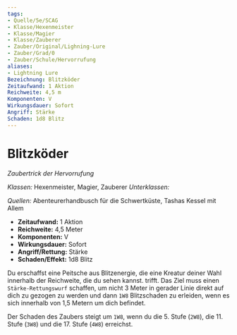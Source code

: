 ```yaml
---
tags: 
- Quelle/5e/SCAG
- Klasse/Hexenmeister
- Klasse/Magier
- Klasse/Zauberer
- Zauber/Original/Lighning-Lure
- Zauber/Grad/0
- Zauber/Schule/Hervorrufung
aliases: 
- Lightning Lure
Bezeichnung: Blitzköder
Zeitaufwand: 1 Aktion
Reichweite: 4,5 m
Komponenten: V
Wirkungsdauer: Sofort
Angriff: Stärke
Schaden: 1d8 Blitz
---
```

# Blitzköder
_Zaubertrick der Hervorrufung_

_Klassen:_ Hexenmeister, Magier, Zauberer
_Unterklassen:_

_Quellen:_ Abenteurerhandbusch für die Schwertküste, Tashas Kessel mit Allem

- **Zeitaufwand:** 1 Aktion
- **Reichweite:** 4,5 Meter
- **Komponenten:** V
- **Wirkungsdauer:** Sofort
- **Angriff/Rettung:** Stärke
- **Schaden/Effekt:** 1d8 Blitz

Du erschaffst eine Peitsche aus Blitzenergie, die eine Kreatur deiner Wahl innerhalb der Reichweite, die du sehen kannst. trifft. Das Ziel muss einen `Stärke-Rettungswurf` schaffen, um nicht 3 Meter in gerader Linie direkt auf dich zu gezogen zu werden und dann `1W8` Blitzschaden zu erleiden, wenn es sich innerhalb von 1,5 Metern um dich befindet.

Der Schaden des Zaubers steigt um `1W8`, wenn du die 5. Stufe (`2W8`), die 11. Stufe (`3W8`) und die 17. Stufe (`4W8`) erreichst.